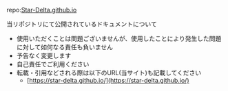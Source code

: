 repo:[Star-Delta.github.io](https://github.com/Star-Delta/Star-Delta.github.io)

当リポジトリにて公開されているドキュメントについて
* 使用いただくことは問題ございませんが、使用したことにより発生した問題に対して如何なる責任も負いません
* 予告なく変更します
* 自己責任でご利用ください
* 転載・引用などされる際は以下のURL(当サイト)も記載してください
  * [https://star-delta.github.io/](https://star-delta.github.io/)
